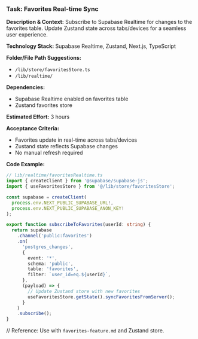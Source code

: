 ### Task: Favorites Real-time Sync

**Description & Context:**
Subscribe to Supabase Realtime for changes to the favorites table. Update Zustand state across tabs/devices for a seamless user experience.

**Technology Stack:** Supabase Realtime, Zustand, Next.js, TypeScript

**Folder/File Path Suggestions:**

- `/lib/store/favoritesStore.ts`
- `/lib/realtime/`

**Dependencies:**

- Supabase Realtime enabled on favorites table
- Zustand favorites store

**Estimated Effort:** 3 hours

**Acceptance Criteria:**

- Favorites update in real-time across tabs/devices
- Zustand state reflects Supabase changes
- No manual refresh required

**Code Example:**

```ts
// lib/realtime/favoritesRealtime.ts
import { createClient } from '@supabase/supabase-js';
import { useFavoritesStore } from '@/lib/store/favoritesStore';

const supabase = createClient(
  process.env.NEXT_PUBLIC_SUPABASE_URL!,
  process.env.NEXT_PUBLIC_SUPABASE_ANON_KEY!
);

export function subscribeToFavorites(userId: string) {
  return supabase
    .channel('public:favorites')
    .on(
      'postgres_changes',
      {
        event: '*',
        schema: 'public',
        table: 'favorites',
        filter: `user_id=eq.${userId}`,
      },
      (payload) => {
        // Update Zustand store with new favorites
        useFavoritesStore.getState().syncFavoritesFromServer();
      }
    )
    .subscribe();
}
```

// Reference: Use with `favorites-feature.md` and Zustand store.
